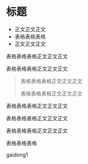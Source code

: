# 标题

- 正文正文正文
- 表格表格表格
- 正文正文正文

表格表格表格正文正文正文

表格表格表格正文正文正文

> 表格表格表格正文正文正文
>
> 表格表格表格正文正文正文

表格表格表格正文正文正文

表格表格表格正文正文正文

表格表格表格正文正文正文

表格表格表格

gaidong1
